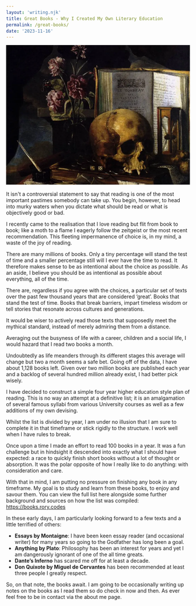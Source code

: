 ```yaml
---
layout: 'writing.njk'
title: Great Books - Why I Created My Own Literary Education
permalink: /great-books/
date: '2023-11-16'
---
```


![Vanitas by Simon Renard de St. André](/assets/images/vanitas.webp 'Vanitas by Simon Renard de St. André')

It isn't a controversial statement to say that reading is one of the most important pastimes somebody can take up. You begin, however, to head into murky waters when you dictate what should be read or what is objectively good or bad.

I recently came to the realisation that I love reading but flit from book to book; like a moth to a flame I eagerly follow the zeitgeist or the most recent recommendation.
This fleeting impermanence of choice is, in my mind, a waste of the joy of reading.

There are many millions of books. Only a tiny percentage will stand the test of time and a smaller percentage still will I ever have the time to read.
It therefore makes sense to be as intentional about the choice as possible. As an aside, I believe you should be as intentional as possible about everything, all of the time.

There are, regardless if you agree with the choices, a particular set of texts over the past few thousand years that are considered ‘great’. Books that stand the test of time. Books that break barriers, impart timeless wisdom or tell stories that resonate across cultures and generations.

It would be wiser to actively read those texts that supposedly meet the mythical standard, instead of merely admiring them from a distance.

Averaging out the busyness of life with a career, children and a social life, I would hazard that I read two books a month.

Undoubtedly as life meanders through its different stages this average will change but two a month seems a safe bet. Going off of the data, I have about 1,128 books left.
Given over two million books are published each year and a backlog of several hundred million already exist, I had better pick wisely.

I have decided to construct a simple four year higher education style plan of reading. This is no way an attempt at a definitive list; it is an amalgamation of several famous syllabi from various University courses as well as a few additions of my own devising.

Whilst the list is divided by year, I am under no illusion that I am sure to complete it in that timeframe or stick rigidly to the structure. I work well when I have rules to break.

Once upon a time I made an effort to read 100 books in a year. It was a fun challenge but in hindsight it descended into exactly what I should have expected: a race to quickly finish short books without a lot of thought or absorption. It was the polar opposite of how I really like to do anything: with consideration and care.

With that in mind, I am putting no pressure on finishing any book in any timeframe. My goal is to study and learn from these books, to enjoy and savour them.
You can view the full list here alongside some further background and sources on how the list was compiled: https://books.rory.codes

In these early days, I am particularly looking forward to a few texts and a little terrified of others:

- **Essays by Montaigne**: I have been keen essay reader (and occasional writer) for many years so going to the Godfather has long been a goal.
- **Anything by Plato**: Philosophy has been an interest for years and yet I am dangerously ignorant of one of the all time greats.
- **Dante’s Inferno** has scared me off for at least a decade.
- **Don Quixote by Miguel de Cervantes** has been recommended at least three people I greatly respect.

So, on that note, the books await. I am going to be occasionally writing up notes on the books as I read them so do check in now and then. As ever feel free to be in contact via the about me page.
